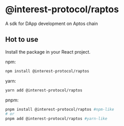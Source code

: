 # @interest-protocol/raptos

A sdk for DApp development on Aptos chain

## Hot to use

Install the package in your React project.

npm:

```sh
npm install @interest-protocol/raptos
```

yarn:

```sh
yarn add @interest-protocol/raptos
```

pnpm:

```sh
pnpm install @interest-protocol/raptos #npm-like
# or
pnpm add @interest-protocol/raptos #yarn-like
```
